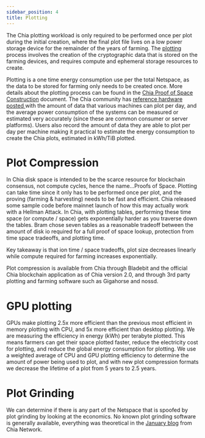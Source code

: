 ```yaml
---
sidebar_position: 4
title: Plotting
---
```


The Chia plotting workload is only required to be performed once per plot during the initial creation, where the final plot file lives on a low power storage device for the remainder of the years of farming. The [plotting](https://www.chia.net/2021/02/22/plotting-basics.html) process involves the creation of the cryptographic data that is stored on the farming devices, and requires compute and ephemeral storage resources to create.

Plotting is a one time energy consumption use per the total Netspace, as the data to be stored for farming only needs to be created once. More details about the plotting process can be found in the [Chia Proof of Space Construction](https://www.chia.net/assets/Chia_Proof_of_Space_Construction_v1.1.pdf) document. The Chia community has [reference hardware posted ](https://github.com/Chia-Network/chia-blockchain/wiki/Reference-Plotting-Hardware)with the amount of data that various machines can plot per day, and the average power consumption of the systems can be measured or estimated very accurately (since these are common consumer or server platforms). Users also record the amount of data they are able to plot per day per machine making it practical to estimate the energy consumption to create the Chia plots, estimated in kWh/TiB plotted.

# Plot Compression
In Chia disk space is intended to be the scarce resource for blockchain consensus, not compute cycles, hence the name…Proofs of Space. Plotting can take time since it only has to be performed once per plot, and the proving (farming & harvesting) needs to be fast and efficient. Chia released some sample code before mainnet launch of how this may actually work with a Hellman Attack. In Chia, with plotting tables, performing these time space (or compute / space) gets exponentially harder as you traverse down the tables. Bram chose seven tables as a reasonable tradeoff between the amount of disk io required for a full proof of space lookup, protection from time space tradeoffs, and plotting time.

Key takeaway is that ion time / space tradeoffs, plot size decreases linearly while compute required for farming increases exponentially.

Plot compression is available from Chia through Bladebit and the official Chia blockchain application as of Chia version 2.0, and through 3rd party plotting and farming software such as Gigahorse and nossd.

# GPU plotting
GPUs make plotting 2.5x more efficient than the previous most efficient in memory plotting with CPU, and 5x more efficient than desktop plotting. We are measuring the efficiency in energy (kWh) per terabyte plotted. This means farmers can get their space plotted faster, reduce the electricity cost for plotting, and reduce the global energy consumption for plotting. We use a weighted average of CPU and GPU plotting efficiency to determine the amount of power being used to plot, and with new plot compression formats we decrease the lifetime of a plot from 5 years to 2.5 years.

# Plot Grinding
We can determine if there is any part of the Netspace that is spoofed by plot grinding by looking at the economics. No known plot grinding software is generally available, everything was theoretical in the [January blog](https://www.chia.net/2023/01/20/gpu-plotting-is-real-and-very-fast/) from Chia Network.